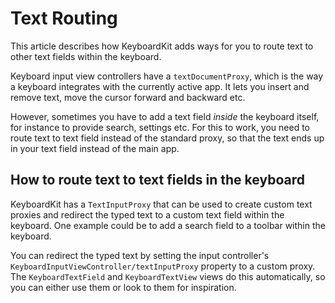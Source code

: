 # Text Routing

This article describes how KeyboardKit adds ways for you to route text to other text fields within the keyboard.

Keyboard input view controllers have a `textDocumentProxy`, which is the way a keyboard integrates with the currently active app. It lets you insert and remove text, move the cursor forward and backward etc.

However, sometimes you have to add a text field *inside* the keyboard itself, for instance to provide search, settings etc. For this to work, you need to route text to text field instead of the standard proxy, so that the text ends up in your text field instead of the main app.



## How to route text to text fields in the keyboard

KeyboardKit has a ``TextInputProxy`` that can be used to create custom text proxies and redirect the typed text to a custom text field within the keyboard. One example could be to add a search field to a toolbar within the keyboard.

You can redirect the typed text by setting the input controller's ``KeyboardInputViewController/textInputProxy`` property to a custom proxy. The ``KeyboardTextField`` and ``KeyboardTextView`` views do this automatically, so you can either use them or look to them for inspiration.
